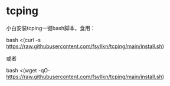 # tcping
小白安装tcping一键bash脚本，食用：

bash <(curl -s https://raw.githubusercontent.com/fsyllkn/tcping/main/install.sh)

或者


bash <(wget -qO- https://raw.githubusercontent.com/fsyllkn/tcping/main/install.sh)
